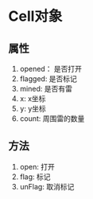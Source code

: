 # Cell对象

## 属性

1. opened： 是否打开
1. flagged: 是否标记
1. mined: 是否有雷
1. x: x坐标
1. y: y坐标
1. count: 周围雷的数量

## 方法

1. open: 打开
1. flag: 标记
1. unFlag: 取消标记
